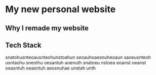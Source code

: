 # My new personal website
## Why I remade my website
## Tech Stack
snatohusnteoausnteohunstoahun seoauhoaesnuheoaun saoeusnteoh usntaohu sneothu oesantuh aoenuth snatoeu nstoea eoanst oeanst oeasntuh oeasntuh aeosnuhae unstah unth

